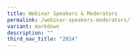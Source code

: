 ```yaml
---
title: Webinar Speakers & Moderators
permalink: /webinar-speakers-moderators/
variant: markdown
description: ""
third_nav_title: "2024"
---
```

